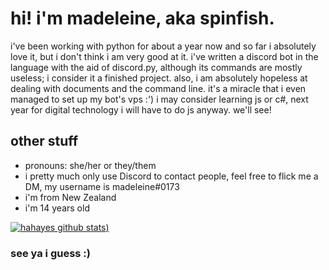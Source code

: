 # hi! i'm madeleine, aka spinfish.

<!--
**spinfish/spinfish** is a ✨ _special_ ✨ repository because its `README.md` (this file) appears on your GitHub profile.
- 🔭 I’m currently working on ...
- 🌱 I’m currently learning ...
- 👯 I’m looking to collaborate on ...
- 🤔 I’m looking for help with ...
- 💬 Ask me about ...
- 📫 How to reach me: ...
- 😄 Pronouns: ...
- ⚡ Fun fact: ...
-->

i've been working with python for about a year now and so far i absolutely love it, but i don't think i am very good at it. 
i've written a discord bot in the language with the aid of discord.py, although its commands are mostly useless; i consider it a finished project.
also, i am absolutely hopeless at dealing with documents and the command line. it's a miracle that i even managed to set up my bot's vps :')
i may consider learning js or c#, next year for digital technology i will have to do js anyway. we'll see!

## other stuff

- pronouns: she/her or they/them
- i pretty much only use Discord to contact people, feel free to flick me a DM, my username is madeleine#0173
- i'm from New Zealand
- i'm 14 years old

[![hahayes github stats](https://github-readme-stats.vercel.app/api?username=spinfish&theme=radical&show_icons=true))](https://github.com/anuraghazra/github-readme-stats)

### see ya i guess :)
